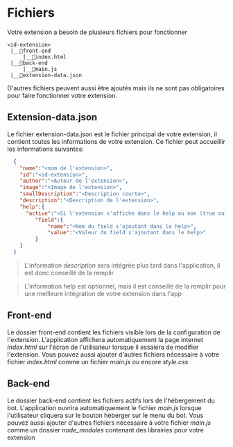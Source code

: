 # Fichiers

Votre extension a besoin de plusieurs fichiers pour fonctionner
```
<id-extension>
 |__📁front-end
     |__📇index.html
 |__📁back-end
     |__📇main.js
 |__📇extension-data.json
 ``` 

D'autres fichiers peuvent aussi être ajoutés mais ils ne sont pas obligatoires pour faire fonctionner votre extension.

## Extension-data.json

Le fichier extension-data.json est le fichier principal de votre extension, il contient toutes les informations de votre extension.
Ce fichier peut accueillir les informations suivantes:
```json
  {   
    "name":"<nom de l'extension>",
    "id":"<id-extension>",
    "author":"<Auteur de l'extension>",
    "image":"<Image de l'extension>",
    "smallDescription":"<Description courte>",
    "description":"<Description de l'extension>",
    "help":{
      "active":"<Si l'extension s'affiche dans le help ou non (true ou false)>",
    	 "field":{
    		 "name":"<Nom du field s'ajoutant dans le help>",
    		 "value":"<Valeur du field s'ajoutant dans le help>"
    	 }
    }
  }
```
> L'information *description* sera intégrée plus tard dans l'application, il est donc conseillé de la remplir

> L'information help est optionnel, mais il est conseillé de la remplir pour une meilleure intégration de votre extension dans l'app

## Front-end

Le dossier front-end contient les fichiers visible lors de la configuration de l'extension.
L'application affichera automatiquement la page internet *index.html* sur l'écran de l'utilisateur lorsque il essaiera de modifier l'extension.
Vous pouvez aussi ajouter d'autres fichiers nécessaire à votre fichier *index.html* comme un fichier *main.js* ou encore *style.css*

## Back-end

Le dossier back-end contient les fichiers actifs lors de l'hébergement du bot.
L'application ouvrira automatiquement le fichier *main.js* lorsque l'utilisateur cliquera sur le bouton héberger sur le menu du bot.
Vous pouvez aussi ajouter d'autres fichiers nécessaire à votre fichier *main.js* comme un dossier *node_modules* contenant des librairies pour votre extension
